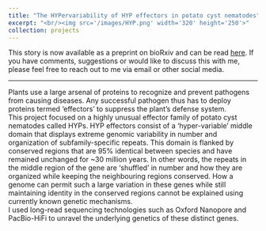 ```yaml
---
title: "The HYPervariability of HYP effectors in potato cyst nematodes"
excerpt: "<br/><img src='/images/HYP.png' width='320' height='250'>"
collection: projects
---
```

This story is now available as a preprint on bioRxiv and can be read [here](https://www.biorxiv.org/content/10.1101/2023.10.16.561705v1.abstract). If you have comments, suggestions or would like to discuss this with me, please feel free to reach out to me via email or other social media.<br/> 
***
Plants use a large arsenal of proteins to recognize and prevent pathogens from causing diseases. Any successful pathogen thus has to deploy proteins termed ‘effectors’ to suppress the plant’s defense system.<br/>
This project focused on a highly unusual effector family of potato cyst nematodes called HYPs. HYP effectors consist of a ‘hyper-variable’ middle domain that displays extreme genomic variability in number and organization of subfamily-specific repeats. This domain is flanked by conserved regions that are 95% identical between species and have remained unchanged for ~30 million years. In other words, the repeats in the middle region of the gene are ‘shuffled’ in number and how they are organized while keeping the neighbouring regions conserved. How a genome can permit such a large variation in these genes while still maintaining identity in the conserved regions cannot be explained using currently known genetic mechanisms.<br/>
I used long-read sequencing technologies such as Oxford Nanopore and PacBio-HiFi to unravel the underlying genetics of these distinct genes. 
